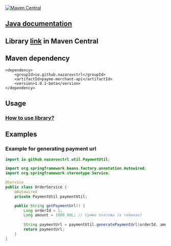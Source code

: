 [![Maven Central](https://maven-badges.herokuapp.com/maven-central/io.github.nazarovctrl/payme-merchant-api/badge.svg)](https://mvnrepository.com/artifact/io.github.nazarovctrl/payme-merchant-api)

## [Java documentation](https://javadoc.io/doc/io.github.nazarovctrl/payme-merchant-api/1.0.1-beta)
## Library [link](https://central.sonatype.com/artifact/io.github.nazarovctrl/payme-merchant-api/1.0.1-beta) in Maven Central
## Maven dependency

```
<dependency>
    <groupId>io.github.nazarovctrl</groupId>
    <artifactId>payme-merchant-api</artifactId>
    <version>1.0.1-beta</version>
</dependency>
```
## Usage
### [How to use library?]()

## Examples
### Example for generating payment url
```java
import io.github.nazarovctrl.util.PaymentUtil;

import org.springframework.beans.factory.annotation.Autowired;
import org.springframework.stereotype.Service;

@Service
public class OrderService {
    @Autowired
    private PaymentUtil paymentUtil;

    public String getPaymentUrl() {
        Long orderId = 1;
        Long amount = 1000_00L; // Сумма платежа (в тийинах)
        
        String paymentUrl = paymentUtil.generatePaymentUrl(orderId, amount);
        return paymentUrl;
    }
}
```
